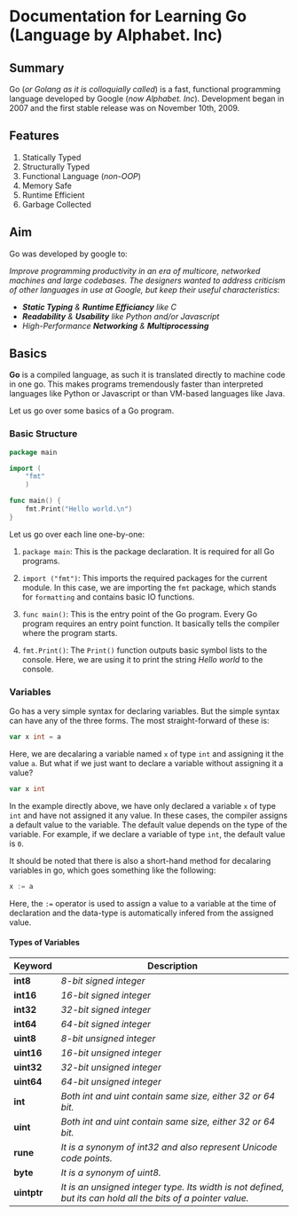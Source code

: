 # Documentation for Learning Go (Language by Alphabet. Inc)

## Summary

Go (_or Golang as it is colloquially called_) is a fast, functional programming language developed by Google (_now Alphabet. Inc_).
Development began in 2007 and the first stable release was on November 10th, 2009.

## Features

1. Statically Typed
2. Structurally Typed
3. Functional Language (_non-OOP_)
4. Memory Safe
5. Runtime Efficient
6. Garbage Collected

## Aim

Go was developed by google to:

_Improve programming productivity in an era of multicore, networked machines and large codebases. The designers wanted to address criticism of other languages in use at Google, but keep their useful characteristics_:

- _**Static Typing** & **Runtime Efficiancy** like C_
- _**Readability** & **Usability** like Python and/or Javascript_
- _High-Performance **Networking** & **Multiprocessing**_

## Basics

**Go** is a compiled language, as such it is translated directly to machine code in one go. This makes programs
tremendously faster than interpreted languages like Python or Javascript or than VM-based languages like Java.

Let us go over some basics of a Go program.

### Basic Structure

```go
package main

import (
    "fmt"
    )

func main() {
	fmt.Print("Hello world.\n")
}
```

Let us go over each line one-by-one:

1. `package main`: This is the package declaration. It is required for all Go programs.

2. `import ("fmt")`: This imports the required packages for the current module. 
In this case, we are importing the `fmt` package, which stands for `formatting` and 
contains basic IO functions.

3. `func main()`: This is the entry point of the Go program. 
Every Go program requires an entry point function. It basically tells the compiler where the program starts.

4. `fmt.Print()`: The `Print()` function outputs basic symbol lists to the console. Here, we are using it 
to print the string _Hello world_ to the console.

### Variables

Go has a very simple syntax for declaring variables. But the simple syntax can have any of the three forms.
The most straight-forward of these is:
```go
var x int = a
```
Here, we are decalaring a variable named `x` of type `int` and assigning it the value `a`. 
But what if we just want to declare a variable without assigning it a value?

```go
var x int
```
In the example directly above, we have only declared a variable `x` of type `int` and have not assigned it any value. In these cases, the compiler assigns a default value to the variable. The default value depends on the type of the variable. For example, if we declare a variable of type `int`, the default value is `0`.

It should be noted that there is also a short-hand method for decalaring variables in go, which goes something like the following:
    
```go
x := a
```

Here, the `:=` operator is used to assign a value to a variable at the time of declaration and the data-type is automatically infered from the assigned value.

#### Types of Variables

Keyword|Description
---|---|
**int8**|_8-bit signed integer_
**int16**|_16-bit signed integer_
**int32**|_32-bit signed integer_
**int64**|_64-bit signed integer_
**uint8**|_8-bit unsigned integer_
**uint16**|_16-bit unsigned integer_
**uint32**|_32-bit unsigned integer_
**uint64**|_64-bit unsigned integer_
**int**|_Both int and uint contain same size, either 32 or 64 bit._
**uint**|_Both int and uint contain same size, either 32 or 64 bit._
**rune**|_It is a synonym of int32 and also represent Unicode code points._
**byte**|_It is a synonym of uint8._
**uintptr**|_It is an unsigned integer type. Its width is not defined, but its can hold all the bits of a pointer value._


